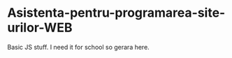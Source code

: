 # Asistenta-pentru-programarea-site-urilor-WEB
Basic JS stuff. I need it for school so gerara here.
